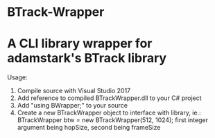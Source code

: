 # BTrack-Wrapper
A CLI library wrapper for adamstark's BTrack library
====================================================

Usage:

1. Compile source with Visual Studio 2017
2. Add reference to compiled BTrackWrapper.dll to your C# project
3. Add "using BWrapper;" to your source
4. Create a new BTrackWrapper object to interface with library,
ie.: BTrackWrapper btw = new BTrackWrapper(512, 1024); first integer argument being hopSize, second being frameSize
